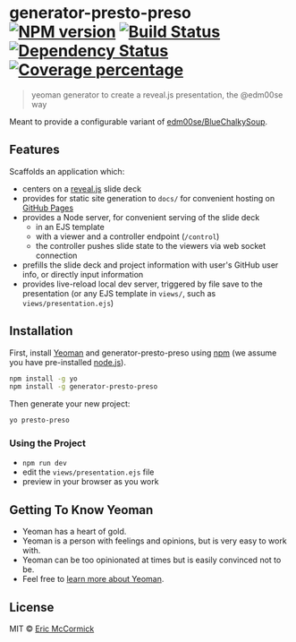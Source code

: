 # generator-presto-preso [![NPM version][npm-image]][npm-url] [![Build Status][travis-image]][travis-url] [![Dependency Status][daviddm-image]][daviddm-url] [![Coverage percentage][codecov-image]][codecov-url]
> yeoman generator to create a reveal.js presentation, the @edm00se way

Meant to provide a configurable variant of [edm00se/BlueChalkySoup](https://github.com/edm00se/BlueChalkySoup).

## Features

Scaffolds an application which:

- centers on a [reveal.js](http://lab.hakim.se/reveal-js/) slide deck
- provides for static site generation to `docs/` for convenient hosting on [GitHub Pages](https://pages.github.com/)
- provides a Node server, for convenient serving of the slide deck
  - in an EJS template
  - with a viewer and a controller endpoint (`/control`)
  - the controller pushes slide state to the viewers via web socket connection
- prefills the slide deck and project information with user's GitHub user info, or directly input information
- provides live-reload local dev server, triggered by file save to the presentation (or any EJS template in `views/`, such as `views/presentation.ejs`)

## Installation

First, install [Yeoman](http://yeoman.io) and generator-presto-preso using [npm](https://www.npmjs.com/) (we assume you have pre-installed [node.js](https://nodejs.org/)).

```bash
npm install -g yo
npm install -g generator-presto-preso
```

Then generate your new project:

```bash
yo presto-preso
```

### Using the Project

- `npm run dev`
- edit the `views/presentation.ejs` file
- preview in your browser as you work

## Getting To Know Yeoman

 * Yeoman has a heart of gold.
 * Yeoman is a person with feelings and opinions, but is very easy to work with.
 * Yeoman can be too opinionated at times but is easily convinced not to be.
 * Feel free to [learn more about Yeoman](http://yeoman.io/).

## License

MIT © [Eric McCormick](https://ericmccormick.io/)


[npm-image]: https://badge.fury.io/js/generator-presto-preso.svg
[npm-url]: https://npmjs.org/package/generator-presto-preso
[travis-image]: https://travis-ci.org/edm00se/generator-presto-preso.svg?branch=master
[travis-url]: https://travis-ci.org/edm00se/generator-presto-preso
[daviddm-image]: https://david-dm.org/edm00se/generator-presto-preso.svg?theme=shields.io
[daviddm-url]: https://david-dm.org/edm00se/generator-presto-preso
[codecov-image]: https://codecov.io/github/edm00se/generator-presto-preso/coverage.svg
[codecov-url]: https://codecov.io/github/edm00se/generator-presto-preso
